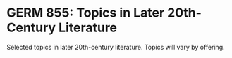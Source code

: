 # GERM 855: Topics in Later 20th-Century Literature

Selected topics in later 20th-century literature. Topics will vary by offering.